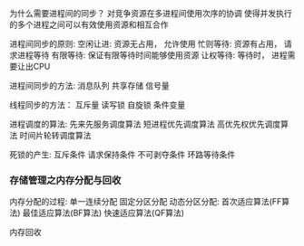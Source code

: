 为什么需要进程间的同步？
    对竞争资源在多进程间使用次序的协调
    使得并发执行的多个进程之间可以有效使用资源和相互合作

进程间同步的原则:
	空闲让进:	资源无占用， 允许使用
	忙则等待:	资源有占用， 请求进程等待
	有限等待:	保证有限等待时间能够使用资源
	让权等待:	等待时， 进程需要让出CPU

进程间同步的方法:
    消息队列
    共享存储
    信号量

线程同步的方法：
    互斥量
    读写锁
    自旋锁
    条件变量


进程调度的算法:
    先来先服务调度算法
    短进程优先调度算法
    高优先权优先调度算法
    时间片轮转调度算法


死锁的产生:
    互斥条件
    请求保持条件
    不可剥夺条件
    环路等待条件


### 存储管理之内存分配与回收

内存分配的过程:
    单一连续分配
    固定分区分配
    动态分区分配:
        首次适应算法(FF算法)
        最佳适应算法(BF算法)
        快速适应算法(QF算法)

内存回收

